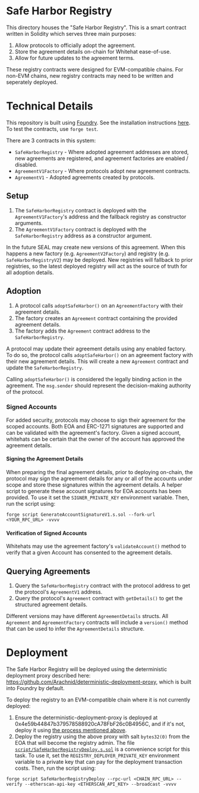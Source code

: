 # Safe Harbor Registry

This directory houses the "Safe Harbor Registry". This is a smart contract written in Solidity which serves three main purposes:

1. Allow protocols to officially adopt the agreement.
2. Store the agreement details on-chain for Whitehat ease-of-use.
3. Allow for future updates to the agreement terms.

These registry contracts were designed for EVM-compatible chains. For non-EVM chains, new registry contracts may need to be written and seperately deployed.

# Technical Details

This repository is built using [Foundry](https://book.getfoundry.sh/). See the installation instructions [here](https://github.com/foundry-rs/foundry#installation). To test the contracts, use `forge test`.

There are 3 contracts in this system:

-   `SafeHarborRegistry` - Where adopted agreement addresses are stored, new agreements are registered, and agreement factories are enabled / disabled.
-   `AgreementV1Factory` - Where protocols adopt new agreement contracts.
-   `AgreementV1` - Adopted agreements created by protocols.

## Setup

1. The `SafeHarborRegistry` contract is deployed with the `AgreementV1Factory`'s address and the fallback registry as constructor arguments.
2. The `AgreementV1Factory` contract is deployed with the `SafeHarborRegistry` address as a constructor argument.

In the future SEAL may create new versions of this agreement. When this happens a new factory (e.g. `AgreementV2Factory`) and registry (e.g. `SafeHarborRegistryV2`) may be deployed. New registries will fallback to prior registries, so the latest deployed registry will act as the source of truth for all adoption details.

## Adoption

1. A protocol calls `adoptSafeHarbor()` on an `AgreementFactory` with their agreement details.
2. The factory creates an `Agreement` contract containing the provided agreement details.
3. The factory adds the `Agreement` contract address to the `SafeHarborRegistry`.

A protocol may update their agreement details using any enabled factory. To do so, the protocol calls `adoptSafeHarbor()` on an agreement factory with their new agreement details. This will create a new `Agreement` contract and update the `SafeHarborRegistry`.

Calling `adoptSafeHarbor()` is considered the legally binding action in the agreement. The `msg.sender` should represent the decision-making authority of the protocol.

### Signed Accounts

For added security, protocols may choose to sign their agreement for the scoped accounts. Both EOA and ERC-1271 signatures are supported and can be validated with the agreement's factory. Given a signed account, whitehats can be certain that the owner of the account has approved the agreement details.

#### Signing the Agreement Details

When preparing the final agreement details, prior to deploying on-chain, the protocol may sign the agreement details for any or all of the accounts under scope and store these signatures within the agreement details. A helper script to generate these account signatures for EOA accounts has been provided. To use it set the `SIGNER_PRIVATE_KEY` environment variable. Then, run the script using:

```
forge script GenerateAccountSignatureV1.s.sol --fork-url <YOUR_RPC_URL> -vvvv
```

#### Verification of Signed Accounts

Whitehats may use the agreement factory's `validateAccount()` method to verify that a given Account has consented to the agreement details.

## Querying Agreements

1. Query the `SafeHarborRegistry` contract with the protocol address to get the protocol's `AgreementV1` address.
2. Query the protocol's `Agreement` contract with `getDetails()` to get the structured agreement details.

Different versions may have different `AgreementDetails` structs. All `Agreement` and `AgreementFactory` contracts will include a `version()` method that can be used to infer the `AgreementDetails` structure.

# Deployment

The Safe Harbor Registry will be deployed using the deterministic deployment proxy described here: https://github.com/Arachnid/deterministic-deployment-proxy, which is built into Foundry by default.

To deploy the registry to an EVM-compatible chain where it is not currently deployed:

1. Ensure the deterministic-deployment-proxy is deployed at 0x4e59b44847b379578588920cA78FbF26c0B4956C, and if it's not, deploy it using [the process mentioned above](https://github.com/Arachnid/deterministic-deployment-proxy).
2. Deploy the registry using the above proxy with salt `bytes32(0)` from the EOA that will become the registry admin. The file [`script/SafeHarborRegistryDeploy.s.sol`](script/SafeHarborRegistryDeploy.s.sol) is a convenience script for this task. To use it, set the `REGISTRY_DEPLOYER_PRIVATE_KEY` environment variable to a private key that can pay for the deployment transaction costs. Then, run the script using:

```
forge script SafeHarborRegistryDeploy --rpc-url <CHAIN_RPC_URL> --verify --etherscan-api-key <ETHERSCAN_API_KEY> --broadcast -vvvv
```

